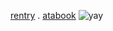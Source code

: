 
   [rentry](https://rentry.co/sillyvera)    .  [atabook](https://aliceinborderlanddd.atabook.org/)
 ![yay](https://camo.githubusercontent.com/38b291d9f63b84adf747f42df96c9aee5cb14ff2f9edbc916b731cab166e7458/68747470733a2f2f66696c65732e636174626f782e6d6f652f666f737470792e6a706567)

